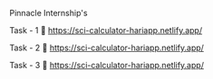 Pinnacle Internship's

Task - 1 
🌟 https://sci-calculator-hariapp.netlify.app/

Task - 2
🌟 https://sci-calculator-hariapp.netlify.app/

Task - 3 
🌟 https://sci-calculator-hariapp.netlify.app/
